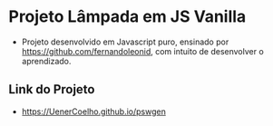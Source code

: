 # Projeto Lâmpada em JS Vanilla
 - Projeto desenvolvido em Javascript puro, ensinado por https://github.com/fernandoleonid, com intuito de desenvolver o aprendizado.

 ## Link do Projeto
  - https://UenerCoelho.github.io/pswgen